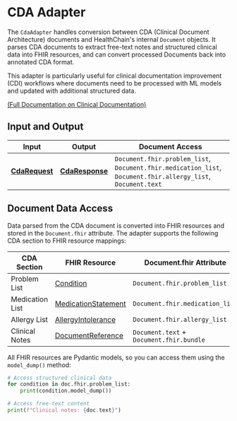 # CDA Adapter

The `CdaAdapter` handles conversion between CDA (Clinical Document Architecture) documents and HealthChain's internal `Document` objects. It parses CDA documents to extract free-text notes and structured clinical data into FHIR resources, and can convert processed Documents back into annotated CDA format.

This adapter is particularly useful for clinical documentation improvement (CDI) workflows where documents need to be processed with ML models and updated with additional structured data.

[(Full Documentation on Clinical Documentation)](../../gateway/soap_cda.md)

## Input and Output

| Input | Output | Document Access |
|-------|--------|-----------------|
| [**CdaRequest**](../../../api/use_cases.md#healthchain.models.requests.cdarequest.CdaRequest) | [**CdaResponse**](../../../api/use_cases.md#healthchain.models.responses.cdaresponse.CdaResponse) | `Document.fhir.problem_list`, `Document.fhir.medication_list`, `Document.fhir.allergy_list`, `Document.text` |

## Document Data Access

Data parsed from the CDA document is converted into FHIR resources and stored in the `Document.fhir` attribute. The adapter supports the following CDA section to FHIR resource mappings:

| CDA Section | FHIR Resource | Document.fhir Attribute |
|-------------|---------------|--------------------------|
| Problem List | [Condition](https://www.hl7.org/fhir/condition.html) | `Document.fhir.problem_list` |
| Medication List | [MedicationStatement](https://www.hl7.org/fhir/medicationstatement.html) | `Document.fhir.medication_list` |
| Allergy List | [AllergyIntolerance](https://www.hl7.org/fhir/allergyintolerance.html) | `Document.fhir.allergy_list` |
| Clinical Notes | [DocumentReference](https://www.hl7.org/fhir/documentreference.html) | `Document.text` + `Document.fhir.bundle` |

All FHIR resources are Pydantic models, so you can access them using the `model_dump()` method:

```python
# Access structured clinical data
for condition in doc.fhir.problem_list:
    print(condition.model_dump())

# Access free-text content
print(f"Clinical notes: {doc.text}")
```
